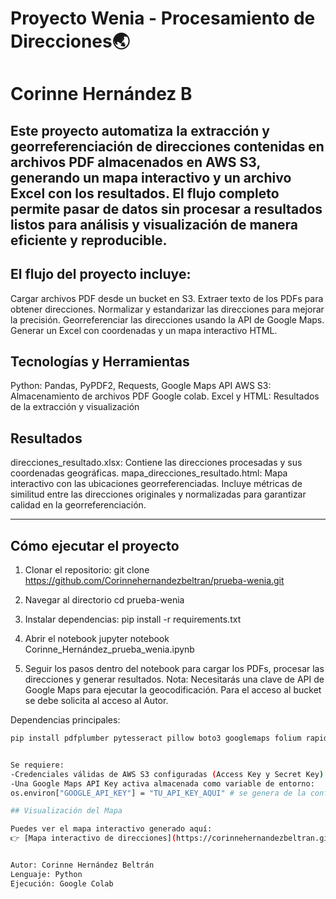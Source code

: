 # Proyecto Wenia - Procesamiento de Direcciones🌏
# Corinne Hernández B

Este proyecto automatiza la extracción y georreferenciación de direcciones contenidas en archivos PDF almacenados en AWS S3, generando un mapa interactivo y un archivo Excel con los resultados.
El flujo completo permite pasar de datos sin procesar a resultados listos para análisis y visualización de manera eficiente y reproducible.
---

## El flujo del proyecto incluye:

Cargar archivos PDF desde un bucket en S3.
Extraer texto de los PDFs para obtener direcciones.
Normalizar y estandarizar las direcciones para mejorar la precisión.
Georreferenciar las direcciones usando la API de Google Maps.
Generar un Excel con coordenadas y un mapa interactivo HTML.

## Tecnologías y Herramientas

Python: Pandas, PyPDF2, Requests, Google Maps API
AWS S3: Almacenamiento de archivos PDF
Google colab.
Excel y HTML: Resultados de la extracción y visualización

## Resultados

direcciones_resultado.xlsx: Contiene las direcciones procesadas y sus coordenadas geográficas.
mapa_direcciones_resultado.html: Mapa interactivo con las ubicaciones georreferenciadas.
Incluye métricas de similitud entre las direcciones originales y normalizadas para garantizar calidad en la georreferenciación.

---

## Cómo ejecutar el proyecto

1. Clonar el repositorio:
  git clone https://github.com/Corinnehernandezbeltran/prueba-wenia.git

2. Navegar al directorio
  cd prueba-wenia

3. Instalar dependencias:
   pip install -r requirements.txt
   
4. Abrir el notebook
   jupyter notebook Corinne_Hernández_prueba_wenia.ipynb

5. Seguir los pasos dentro del notebook para cargar los PDFs, procesar las direcciones y generar resultados.
  Nota: Necesitarás una clave de API de Google Maps para ejecutar la geocodificación. Para el acceso al bucket se debe solicita al acceso al Autor.


Dependencias principales:
```bash
pip install pdfplumber pytesseract pillow boto3 googlemaps folium rapidfuzz openpyxl pandas faker reportlab


Se requiere:
-Credenciales válidas de AWS S3 configuradas (Access Key y Secret Key).
-Una Google Maps API Key activa almacenada como variable de entorno:
os.environ["GOOGLE_API_KEY"] = "TU_API_KEY_AQUI" # se genera de la configuracion de la api desde google

## Visualización del Mapa

Puedes ver el mapa interactivo generado aquí:  
👉 [Mapa interactivo de direcciones](https://corinnehernandezbeltran.github.io/prueba-wenia/mapa_direcciones.html)


Autor: Corinne Hernández Beltrán
Lenguaje: Python
Ejecución: Google Colab
